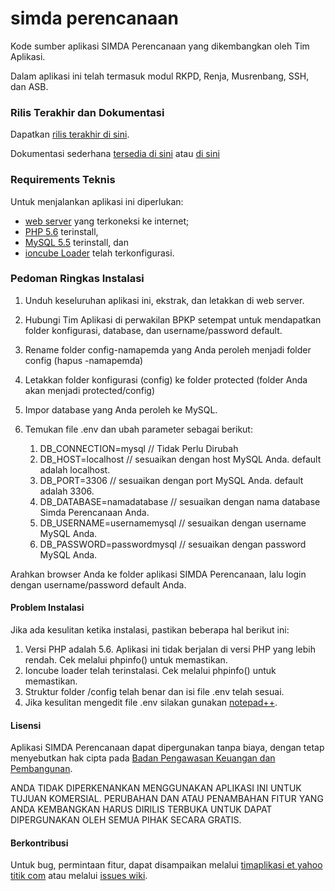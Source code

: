 # simda perencanaan
Kode sumber aplikasi SIMDA Perencanaan yang dikembangkan oleh Tim Aplikasi.

Dalam aplikasi ini telah termasuk modul RKPD, Renja, Musrenbang, SSH, dan ASB.

### Rilis Terakhir dan Dokumentasi

Dapatkan [rilis terakhir di sini](https://github.com/simda-id/simcan/releases).

Dokumentasi sederhana [tersedia di sini](https://github.com/simda-id/simcan/wiki) atau [di sini](http://simda-id.github.io/simcan)

### Requirements Teknis
Untuk menjalankan aplikasi ini diperlukan:
- [web server](https://httpd.apache.org/download.cgi) yang terkoneksi ke internet; 
- [PHP 5.6](http://php.net/downloads.php) terinstall, 
- [MySQL 5.5](https://dev.mysql.com/downloads/mysql/) terinstall, dan 
- [ioncube Loader](http://ioncube.com/loader) telah terkonfigurasi.

### Pedoman Ringkas Instalasi

1. Unduh keseluruhan aplikasi ini, ekstrak, dan letakkan di web server.
2. Hubungi Tim Aplikasi di perwakilan BPKP setempat untuk mendapatkan folder konfigurasi, database, dan username/password default.
3. Rename folder config-namapemda yang Anda peroleh menjadi folder config (hapus -namapemda)
4. Letakkan folder konfigurasi (config) ke folder protected (folder Anda akan menjadi protected/config)
5. Impor database yang Anda peroleh ke MySQL.
6. Temukan file .env dan ubah parameter sebagai berikut:

	1. DB_CONNECTION=mysql // Tidak Perlu Dirubah
	2. DB_HOST=localhost	// sesuaikan dengan host MySQL Anda. default adalah localhost.
	3. DB_PORT=3306 // sesuaikan dengan port MySQL Anda. default adalah 3306.
	4. DB_DATABASE=namadatabase // sesuaikan dengan nama database Simda Perencanaan Anda.
	5. DB_USERNAME=usernamemysql // sesuaikan dengan username MySQL Anda.
	6. DB_PASSWORD=passwordmysql // sesuaikan dengan password MySQL Anda.

Arahkan browser Anda ke folder aplikasi SIMDA Perencanaan, lalu login dengan username/password default Anda.

#### Problem Instalasi

Jika ada kesulitan ketika instalasi, pastikan beberapa hal berikut ini:
1. Versi PHP adalah 5.6. Aplikasi ini tidak berjalan di versi PHP yang lebih rendah. Cek melalui phpinfo() untuk memastikan.
2. Ioncube loader telah terinstalasi. Cek melalui phpinfo() untuk memastikan.
3. Struktur folder /config telah benar dan isi file .env telah sesuai.
4. Jika kesulitan mengedit file .env silakan gunakan [notepad++](https://notepad-plus-plus.org/download/).

#### Lisensi
Aplikasi SIMDA Perencanaan dapat dipergunakan tanpa biaya, dengan tetap menyebutkan hak cipta pada [Badan Pengawasan Keuangan dan Pembangunan](http://www.bpkp.go.id).

ANDA TIDAK DIPERKENANKAN MENGGUNAKAN APLIKASI INI UNTUK TUJUAN KOMERSIAL. PERUBAHAN DAN ATAU PENAMBAHAN FITUR YANG ANDA KEMBANGKAN HARUS DIRILIS TERBUKA UNTUK DAPAT DIPERGUNAKAN OLEH SEMUA PIHAK SECARA GRATIS.

#### Berkontribusi
Untuk bug, permintaan fitur, dapat disampaikan melalui [timaplikasi et yahoo titik com](http://www.simda-online.com) atau melalui [issues wiki](https://github.com/simda-id/simcan/issues).
